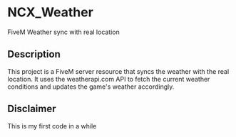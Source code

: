 # NCX_Weather

FiveM Weather sync with real location

## Description

This project is a FiveM server resource that syncs the weather with the real location. It uses the weatherapi.com API to fetch the current weather conditions and updates the game's weather accordingly.

## Disclaimer

This is my first code in a while
